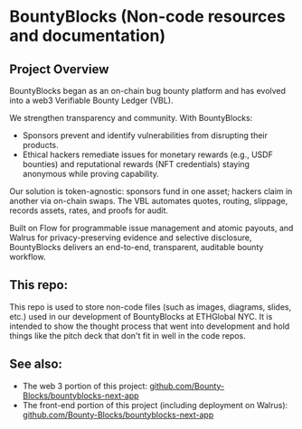 # BountyBlocks (Non-code resources and documentation)
## Project Overview
BountyBlocks began as an on-chain bug bounty platform and has evolved into a web3 Verifiable Bounty Ledger (VBL).

We strengthen transparency and community. With BountyBlocks:
 - Sponsors prevent and identify vulnerabilities from disrupting their products.
 - Ethical hackers remediate issues for monetary rewards (e.g., USDF bounties) and reputational rewards (NFT credentials) staying anonymous while proving capability.

Our solution is token-agnostic: sponsors fund in one asset; hackers claim in another via on-chain swaps. The VBL automates quotes, routing, slippage, records assets, rates, and proofs for audit.

Built on Flow for programmable issue management and atomic payouts, and Walrus for privacy-preserving evidence and selective disclosure, BountyBlocks delivers an end-to-end, transparent, auditable bounty workflow.

## This repo:
This repo is used to store non-code files (such as images, diagrams, slides, etc.) used in our development of BountyBlocks at ETHGlobal NYC. It is intended to show the thought process that went into development and hold things like the pitch deck that don't fit in well in the code repos.

## See also:
- The web 3 portion of this project: [github.com/Bounty-Blocks/bountyblocks-next-app](https://github.com/Bounty-Blocks/bountyblocks-next-app)
- The front-end portion of this project (including deployment on Walrus): [github.com/Bounty-Blocks/bountyblocks-next-app](https://github.com/Bounty-Blocks/bountyblocks-web3)
